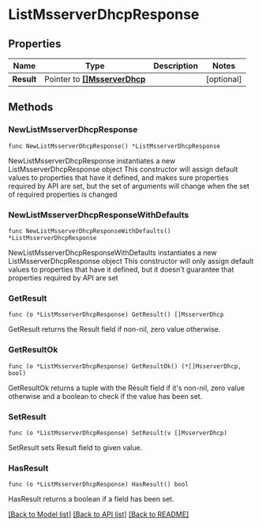 # ListMsserverDhcpResponse

## Properties

Name | Type | Description | Notes
------------ | ------------- | ------------- | -------------
**Result** | Pointer to [**[]MsserverDhcp**](MsserverDhcp.md) |  | [optional] 

## Methods

### NewListMsserverDhcpResponse

`func NewListMsserverDhcpResponse() *ListMsserverDhcpResponse`

NewListMsserverDhcpResponse instantiates a new ListMsserverDhcpResponse object
This constructor will assign default values to properties that have it defined,
and makes sure properties required by API are set, but the set of arguments
will change when the set of required properties is changed

### NewListMsserverDhcpResponseWithDefaults

`func NewListMsserverDhcpResponseWithDefaults() *ListMsserverDhcpResponse`

NewListMsserverDhcpResponseWithDefaults instantiates a new ListMsserverDhcpResponse object
This constructor will only assign default values to properties that have it defined,
but it doesn't guarantee that properties required by API are set

### GetResult

`func (o *ListMsserverDhcpResponse) GetResult() []MsserverDhcp`

GetResult returns the Result field if non-nil, zero value otherwise.

### GetResultOk

`func (o *ListMsserverDhcpResponse) GetResultOk() (*[]MsserverDhcp, bool)`

GetResultOk returns a tuple with the Result field if it's non-nil, zero value otherwise
and a boolean to check if the value has been set.

### SetResult

`func (o *ListMsserverDhcpResponse) SetResult(v []MsserverDhcp)`

SetResult sets Result field to given value.

### HasResult

`func (o *ListMsserverDhcpResponse) HasResult() bool`

HasResult returns a boolean if a field has been set.


[[Back to Model list]](../README.md#documentation-for-models) [[Back to API list]](../README.md#documentation-for-api-endpoints) [[Back to README]](../README.md)


